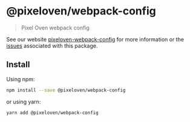 # @pixeloven/webpack-config

> Pixel Oven webpack config

See our website [pixeloven-webpack-config](https://github.com/pixeloven/pixeloven) for more information or the [issues](https://github.com/pixeloven/pixeloven) associated with this package.

## Install

Using npm:

```sh
npm install --save @pixeloven/webpack-config
```

or using yarn:

```sh
yarn add @pixeloven/webpack-config
```